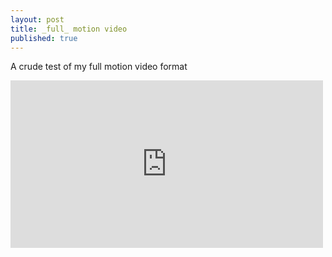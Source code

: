 ```yaml
---
layout: post
title: _full_ motion video
published: true
---
```


A crude test of my full motion video format  

<iframe src="https://player.vimeo.com/video/144412351?loop=1&title=0&portrait=0" width="500" height="268" frameborder="0" webkitallowfullscreen mozallowfullscreen allowfullscreen></iframe>